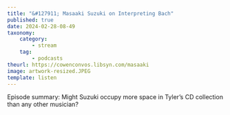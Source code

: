 ```yaml
---
title: "&#127911; Masaaki Suzuki on Interpreting Bach"
published: true
date: 2024-02-28-08-49
taxonomy:
    category:
        - stream
    tag:
        - podcasts
theurl: https://cowenconvos.libsyn.com/masaaki
image: artwork-resized.JPEG
template: listen
---
```


Episode summary: Might Suzuki occupy more space in Tyler&rsquo;s CD collection than any other musician?
